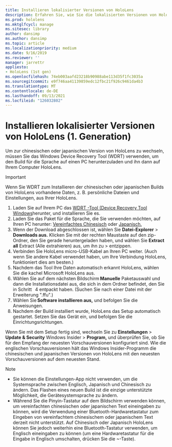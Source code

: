 ```yaml
---
title: Installieren lokalisierter Versionen von HoloLens
description: Erfahren Sie, wie Sie die lokalisierten Versionen von HoloLens (1. Generation), einschließlich chinesischer und japanischer Versionen, installieren.
ms.prod: hololens
ms.mktglfcycl: manage
ms.sitesec: library
author: dansimp
ms.author: dansimp
ms.topic: article
ms.localizationpriority: medium
ms.date: 9/16/2019
ms.reviewer: ''
manager: jarrettr
appliesto:
- HoloLens (1st gen)
ms.openlocfilehash: 74eb003aafd23218b90988abe113d35f1fc3035a
ms.sourcegitcommit: e9f746aa41139859edc12fbc21f926c9461da4b3
ms.translationtype: MT
ms.contentlocale: de-DE
ms.lasthandoff: 09/13/2021
ms.locfileid: "126032802"
---
```

# <a name="install-localized-versions-of-hololens-1st-gen"></a>Installieren lokalisierter Versionen von HoloLens (1. Generation)

Um zur chinesischen oder japanischen Version von HoloLens zu wechseln, müssen Sie das Windows Device Recovery Tool (WDRT) verwenden, um den Build für die Sprache auf einen PC herunterzuladen und ihn dann auf Ihrem Computer HoloLens.

> [!IMPORTANT]
> Wenn Sie WDRT zum Installieren der chinesischen oder japanischen Builds von HoloLens vorhandene Daten, z. B. persönliche Dateien und Einstellungen, aus Ihrer HoloLens. 

1. Laden Sie auf Ihrem PC das [WDRT -Tool (Device Recovery Tool Windows](https://support.microsoft.com/help/12379)herunter, und installieren Sie es.
1. Laden Sie das Paket für die Sprache, die Sie verwenden möchten, auf Ihren PC herunter: [Vereinfachtes Chinesisch](https://aka.ms/hololensdownload-ch) oder [Japanisch.](https://aka.ms/hololensdownload-jp)
1. Wenn der Download abgeschlossen ist, wählen Sie **Datei-Explorer**  >  **Downloads aus.** Klicken Sie mit der rechten Maustaste auf den zip-Ordner, den Sie gerade heruntergeladen haben, und wählen Sie **Extract all** Extract (Alle extrahieren) aus, um ihn zu  >   entzippen.
1. Verbinden Sie HoloLens micro-USB-Kabel an Ihren PC weiter. (Auch wenn Sie andere Kabel verwendet haben, um Ihre Verbindung HoloLens, funktioniert dies am besten.)
1. Nachdem das Tool Ihre Daten automatisch erkannt HoloLens, wählen Sie die kachel Microsoft HoloLens aus.
1. Wählen Sie auf dem nächsten Bildschirm **Manuelle** Paketauswahl und dann die Installationsdatei aus, die sich in dem Ordner befindet, den Sie in Schritt   4 entpackt haben. (Suchen Sie nach einer Datei mit der Erweiterung ".ffu".) 
1. Wählen Sie **Software installieren aus,** und befolgen Sie die Anweisungen. 
1. Nachdem der Build installiert wurde, HoloLens das Setup automatisch gestartet. Setzen Sie das Gerät ein, und befolgen Sie die Einrichtungsrichtungen. 

Wenn Sie mit dem Setup fertig sind, wechseln Sie zu **Einstellungen**  >  **Update & Security** Windows Insider  >  **Program,** und überprüfen Sie, ob Sie für den Empfang der neuesten Vorschauversionen konfiguriert sind. Wie die englischen Vorschauversionen hält das Windows Insider-Programm die chinesischen und japanischen Versionen von HoloLens mit den neuesten Vorschauversionen auf dem neuesten Stand.

> [!NOTE]
>  
> - Sie können die Einstellungen-App nicht verwenden, um die Systemsprache zwischen Englisch, Japanisch und Chinesisch zu ändern. Das Flashen eines neuen Build ist die einzige unterstützte Möglichkeit, die Gerätesystemsprache zu ändern.
> - Während Sie die Pinyin-Tastatur auf dem Bildschirm verwenden können, um vereinfachten chinesischen oder japanischen Text eineingaben zu können, wird die Verwendung einer Bluetooth-Hardwaretastatur zum Eingeben von vereinfachtem chinesischem oder japanischem Text derzeit nicht unterstützt.  Auf Chinesisch oder Japanisch HoloLens können Sie jedoch weiterhin eine Bluetooth-Tastatur verwenden, um Englisch eineingaben zu können (um eine Hardwaretastatur für die Eingabe in Englisch umschalten, drücken Sie die ~-Taste).
